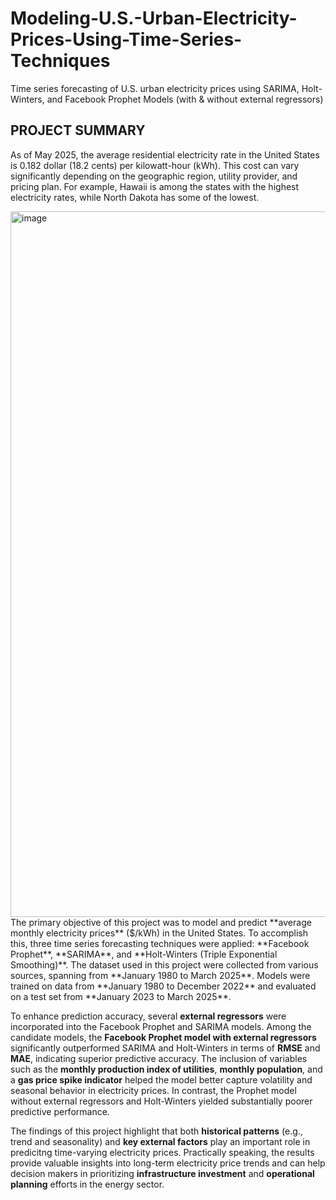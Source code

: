 # **Modeling-U.S.-Urban-Electricity-Prices-Using-Time-Series-Techniques**
Time series forecasting of U.S. urban electricity prices using SARIMA, Holt-Winters, and Facebook Prophet Models (with &amp; without external regressors)
<br>

## **PROJECT SUMMARY**
As of May 2025, the average residential electricity rate in the United States is 0.182 dollar (18.2 cents) per kilowatt-hour (kWh). This cost can vary significantly depending on the geographic region, utility provider, and pricing plan. For example, Hawaii is among the states with the highest electricity rates, while North Dakota has some of the lowest. 

<img width="2100" height="1129" alt="image" src="https://github.com/user-attachments/assets/f4c17b1a-b78b-422e-9534-f7d2703f8967" />

<br>
The primary objective of this project was to model and predict **average monthly electricity prices** ($/kWh) in the United States. To accomplish this, three time series forecasting techniques were applied: **Facebook Prophet**,
**SARIMA**, and **Holt-Winters (Triple Exponential Smoothing)**. The dataset used in this project were collected from various sources, spanning from **January 1980 to March 2025**. Models were trained on data from **January 1980 to December 2022** and evaluated on a test set from **January 2023 to March 2025**.

To enhance prediction accuracy, several **external regressors** were incorporated into the Facebook Prophet and SARIMA models. Among the candidate models, the **Facebook Prophet model with external regressors** significantly outperformed SARIMA and Holt-Winters in terms of **RMSE** and **MAE**, indicating superior predictive accuracy. The inclusion of variables such as the **monthly production index of utilities**, **monthly population**, and a **gas price spike indicator** helped the model better capture volatility and seasonal behavior in electricity prices. In contrast, the Prophet model without external regressors and Holt-Winters yielded substantially poorer predictive performance.

The findings of this project highlight that both **historical patterns** (e.g., trend and seasonality) and **key external factors** play an important role in predicitng time-varying electricity prices. Practically speaking, the results provide valuable insights into long-term electricity price trends and can help decision makers in prioritizing **infrastructure investment** and **operational planning** efforts in the energy sector.
